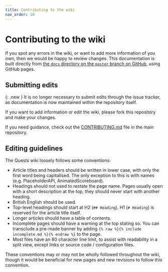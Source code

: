 ```yaml
---
title: Contributing to the wiki
nav_order: 10
---
```


# Contributing to the wiki

If you spot any errors in the wiki, or want to add more information of
you own, then we would be happy to review changes. This documentation 
is built directly from 
[the `docs` directory on the `master` branch on GitHub](https://github.com/LMBishop/Quests/tree/master/docs),
using GitHub pages. 

## Submitting edits

{: .new }
It is no longer necessary to submit edits through the issue tracker,
as documentation is now maintained within the repository itself.

If you want to add information or edit the wiki, please fork this
repository and make your changes.

If you need guidance, check out the [CONTRIBUTING.md](https://github.com/LMBishop/Quests/blob/master/CONTRIBUTING.md)
file in the main repository.

## Editing guidelines

The Quests wiki loosely follows some conventions:

- Article titles and headers should be written in lower case, with only
  the first word being capitalised. The only exception to this is with
  names (e.g. PlaceholderAPI, AnimatedScoreboard).
- Headings should not used to restate the page name. Pages usually open
  with a short description at the top, they should never start with
  another heading.
- British English should be used.
- Top-level headings should start at H2 (`## Heading`). H1 (`# Heading`) 
  is reserved for the article title itself.
- Longer articles should have a table of contents.
- Incomplete pages should have a warning at the top stating so.
  You can transclude a pre-made banner by adding
  `{% raw %}{% include incomplete.md %}{% endraw %}` to the page.
- Most files have an 80 character line limit, to assist with readability
  in a split view, except links or source code / 
  configuration files. 

These conventions may or may not be wholly followed throughout the wiki,
though it would be beneficial for new pages and new revisions to follow
this convention.
